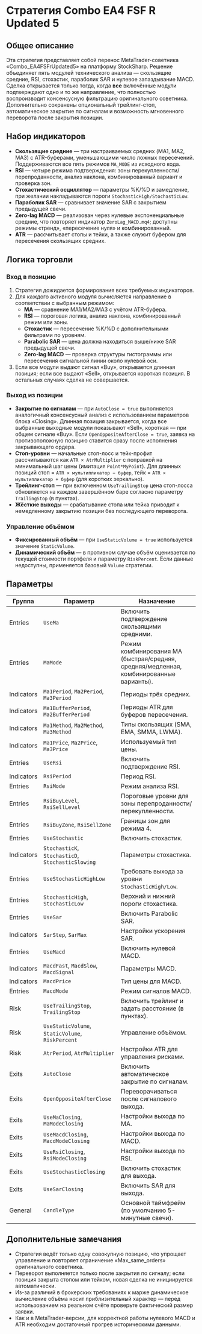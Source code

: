 # Стратегия Combo EA4 FSF R Updated 5

## Общее описание
Эта стратегия представляет собой перенос MetaTrader-советника «Combo_EA4FSFrUpdated5» на платформу StockSharp. Решение объединяет пять модулей технического анализа — скользящие средние, RSI, стохастик, параболик SAR и нулевое запаздывание MACD. Сделка открывается только тогда, когда **все** включённые модули подтверждают одно и то же направление, что полностью воспроизводит консенсусную фильтрацию оригинального советника. Дополнительно сохранены опциональный трейлинг-стоп, автоматическое закрытие по сигналам и возможность мгновенного переворота после закрытия позиции.

## Набор индикаторов
- **Скользящие средние** — три настраиваемых средних (MA1, MA2, MA3) с ATR-буферами, уменьшающими число ложных пересечений. Поддерживаются все пять режимов `MA_MODE` из исходного кода.
- **RSI** — четыре режима подтверждения: зоны перекупленности/перепроданности, анализ наклона, комбинированный вариант и проверка зон.
- **Стохастический осциллятор** — параметры %K/%D и замедление, при желании накладываются пороги `StochasticHigh/StochasticLow`.
- **Параболик SAR** — сравнивает значение SAR с закрытием предыдущей свечи.
- **Zero-lag MACD** — реализован через нулевые экспоненциальные средние, что повторяет индикатор `ZeroLag_MACD.mq4`; доступны режимы «тренд», «пересечение нуля» и комбинированный.
- **ATR** — рассчитывает стопы и тейки, а также служит буфером для пересечения скользящих средних.

## Логика торговли
### Вход в позицию
1. Стратегия дожидается формирования всех требуемых индикаторов.
2. Для каждого активного модуля вычисляется направление в соответствии с выбранным режимом:
   - **MA** — сравнение MA1/MA2/MA3 с учётом ATR-буфера.
   - **RSI** — пороговая логика, анализ наклона, комбинированный режим или зоны.
   - **Стохастик** — пересечение %K/%D с дополнительными фильтрами по уровням.
   - **Parabolic SAR** — цена должна находиться выше/ниже SAR предыдущей свечи.
   - **Zero-lag MACD** — проверка структуры гистограммы или пересечения сигнальной линии около нулевой оси.
3. Если все модули выдают сигнал «Buy», открывается длинная позиция; если все выдают «Sell», открывается короткая позиция. В остальных случаях сделка не совершается.

### Выход из позиции
- **Закрытие по сигналам** — при `AutoClose = true` выполняется аналогичный консенсусный анализ с использованием параметров блока «Closing». Длинная позиция закрывается, когда все выбранные выходные модули показывают «Sell», короткая — при общем сигнале «Buy». Если `OpenOppositeAfterClose = true`, заявка на противоположную позицию ставится сразу после исполнения закрывающего ордера.
- **Стоп-уровни** — начальные стоп-лосс и тейк-профит рассчитываются как `ATR × AtrMultiplier` с поправкой на минимальный шаг цены (имитация `Point*MyPoint`). Для длинных позиций стоп = `ATR × мультипликатор − буфер`, тейк = `ATR × мультипликатор + буфер` (для коротких зеркально).
- **Трейлинг-стоп** — при включенном `UseTrailingStop` цена стоп-лосса обновляется на каждом завершённом баре согласно параметру `TrailingStop` (в пунктах).
- **Жёсткие выходы** — срабатывание стопа или тейка приводит к немедленному закрытию позиции без последующего переворота.

### Управление объёмом
- **Фиксированный объём** — при `UseStaticVolume = true` используется значение `StaticVolume`.
- **Динамический объём** — в противном случае объём оценивается по текущей стоимости портфеля и параметру `RiskPercent`. Если данные недоступны, применяется базовый `Volume` стратегии.

## Параметры
| Группа | Параметр | Назначение |
|--------|----------|------------|
| Entries | `UseMa` | Включить подтверждение скользящими средними. |
| Entries | `MaMode` | Режим комбинирования MA (быстрая/средняя, средняя/медленная, комбинированные варианты). |
| Indicators | `Ma1Period`, `Ma2Period`, `Ma3Period` | Периоды трёх средних. |
| Indicators | `Ma1BufferPeriod`, `Ma2BufferPeriod` | Периоды ATR для буферов пересечения. |
| Indicators | `Ma1Method`, `Ma2Method`, `Ma3Method` | Типы скользящих (SMA, EMA, SMMA, LWMA). |
| Indicators | `Ma1Price`, `Ma2Price`, `Ma3Price` | Используемый тип цены. |
| Entries | `UseRsi` | Включить подтверждение RSI. |
| Indicators | `RsiPeriod` | Период RSI. |
| Entries | `RsiMode` | Режим анализа RSI. |
| Entries | `RsiBuyLevel`, `RsiSellLevel` | Пороговые уровни для зоны перепроданности/перекупленности. |
| Entries | `RsiBuyZone`, `RsiSellZone` | Границы зон для режима 4. |
| Entries | `UseStochastic` | Включить стохастик. |
| Indicators | `StochasticK`, `StochasticD`, `StochasticSlowing` | Параметры стохастика. |
| Entries | `UseStochasticHighLow` | Требовать выхода за уровни `StochasticHigh/Low`. |
| Entries | `StochasticHigh`, `StochasticLow` | Верхний и нижний пороги стохастика. |
| Entries | `UseSar` | Включить Parabolic SAR. |
| Indicators | `SarStep`, `SarMax` | Настройки ускорения SAR. |
| Entries | `UseMacd` | Включить нулевой MACD. |
| Indicators | `MacdFast`, `MacdSlow`, `MacdSignal` | Параметры MACD. |
| Indicators | `MacdPrice` | Тип цены для MACD. |
| Entries | `MacdMode` | Режим сигналов MACD. |
| Risk | `UseTrailingStop`, `TrailingStop` | Включить трейлинг и задать расстояние (в пунктах). |
| Risk | `UseStaticVolume`, `StaticVolume`, `RiskPercent` | Управление объёмом. |
| Risk | `AtrPeriod`, `AtrMultiplier` | Настройки ATR для управления рисками. |
| Exits | `AutoClose` | Включить автоматическое закрытие по сигналам. |
| Exits | `OpenOppositeAfterClose` | Переворачиваться после сигналового выхода. |
| Exits | `UseMaClosing`, `MaModeClosing` | Настройки выхода по MA. |
| Exits | `UseMacdClosing`, `MacdModeClosing` | Настройки выхода по MACD. |
| Exits | `UseRsiClosing`, `RsiModeClosing` | Настройки выхода по RSI. |
| Exits | `UseStochasticClosing` | Включить стохастик для выхода. |
| Exits | `UseSarClosing` | Включить SAR для выхода. |
| General | `CandleType` | Основной таймфрейм (по умолчанию 5-минутные свечи). |

## Дополнительные замечания
- Стратегия ведёт только одну совокупную позицию, что упрощает управление и повторяет ограничение «Max_same_orders» оригинального советника.
- Переворот выполняется только после закрытия по сигналу; если позиция закрыта стопом или тейком, новая сделка не инициируется автоматически.
- Из-за различий в брокерских требованиях к марже динамическое вычисление объёма носит приблизительный характер — перед использованием на реальном счёте проверьте фактический размер заявки.
- Как и в MetaTrader-версии, для корректной работы нулевого MACD и ATR необходим достаточный прогрев историческими данными.
